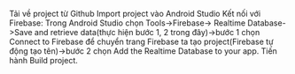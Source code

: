 Tải về project từ Github
Import project vào Android Studio
Kết nối với Firebase: Trong Android Studio chọn Tools->Firebase-> Realtime Database->Save and retrieve data(thực hiện bước 1, 2 trong đây)->bước 1 chọn Connect to Firebase để chuyển trang Firebase ta tạo project(Firebase tự động tạo tên)->bước 2 chọn Add the Realtime Database to your app.
Tiến hành Build project.
